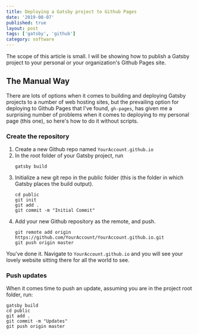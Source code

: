 ```yaml
---
title: Deploying a Gatsby project to Github Pages
date: '2019-08-07'
published: true
layout: post
tags: ['gatsby', 'github']
category: software
---
```


The scope of this article is small. I will be showing how to publish a Gatsby project to your personal or your organization's Github Pages site.

## The Manual Way

There are lots of options when it comes to building and deploying Gatsby projects to a number of web hosting sites, but the prevailing option for deploying to Github Pages that I've found, ```gh-pages```, has given me a surprising number of problems when it comes to deploying to my personal page (this one), so here's how to do it without scripts.

### Create the repository

1. Create a new Github repo named ```YourAccount.github.io```
2. In the root folder of your Gatsby project, run
    ```
    gatsby build
    ```
3. Initialize a new git repo in the public folder (this is the folder in which Gatsby places the build output).
    ```
    cd public
    git init
    git add .
    git commit -m "Initial Commit"
    ```
4. Add your new Github repository as the remote, and push.
    ```
    git remote add origin https://github.com/YourAccount/YourAccount.github.io.git
    git push origin master
    ```
You've done it. Navigate to ```YourAccount.github.io``` and you will see your lovely website sitting there for all the world to see.

### Push updates
When it comes time to push an update, assuming you are in the project root folder, run:
```
gatsby build
cd public
git add .
git commit -m "Updates"
git push origin master
```
